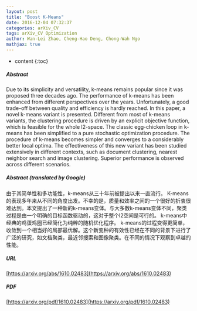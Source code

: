 ```yaml
---
layout: post
title: "Boost K-Means"
date: 2016-12-04 07:32:37
categories: arXiv_CV
tags: arXiv_CV Optimization
author: Wan-Lei Zhao, Cheng-Hao Deng, Chong-Wah Ngo
mathjax: true
---
```


* content
{:toc}

##### Abstract
Due to its simplicity and versatility, k-means remains popular since it was proposed three decades ago. The performance of k-means has been enhanced from different perspectives over the years. Unfortunately, a good trade-off between quality and efficiency is hardly reached. In this paper, a novel k-means variant is presented. Different from most of k-means variants, the clustering procedure is driven by an explicit objective function, which is feasible for the whole l2-space. The classic egg-chicken loop in k-means has been simplified to a pure stochastic optimization procedure. The procedure of k-means becomes simpler and converges to a considerably better local optima. The effectiveness of this new variant has been studied extensively in different contexts, such as document clustering, nearest neighbor search and image clustering. Superior performance is observed across different scenarios.

##### Abstract (translated by Google)
由于其简单性和多功能性，k-means从三十年前被提出以来一直流行。 K-means的表现多年来从不同的角度出发。不幸的是，质量和效率之间的一个很好的折衷很难达到。本文提出了一种新的k-means变体。与大多数k-means变体不同，聚类过程是由一个明确的目标函数驱动的，这对于整个l2空间是可行的。 k-means中经典的鸡蛋鸡圈已经简化为纯粹的随机优化程序。 k-means的过程变得更简单，收敛到一个相当好的局部最优解。这个新变种的有效性已经在不同的背景下进行了广泛的研究，如文档聚类，最近邻搜索和图像聚类。在不同的情况下观察到卓越的性能。

##### URL
[https://arxiv.org/abs/1610.02483](https://arxiv.org/abs/1610.02483)

##### PDF
[https://arxiv.org/pdf/1610.02483](https://arxiv.org/pdf/1610.02483)

